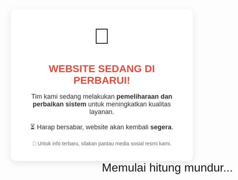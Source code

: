 <html lang="id">
<head>
  <meta charset="UTF-8" />
  <meta name="viewport" content="width=device-width, initial-scale=1.0" />
  <title>Website Sedang DI PERBARUI </title>
  <style>
    * {
      box-sizing: border-box;
    }

    body {
      font-family: 'Segoe UI', Tahoma, Geneva, Verdana, sans-serif;
      background-color: #f2f4f8;
      margin: 0;
      padding: 0;
      display: flex;
      justify-content: center;
      align-items: center;
      min-height: 100vh;
    }

    .container {
      background: #ffffff;
      padding: 30px 20px;
      border-radius: 15px;
      box-shadow: 0 5px 20px rgba(0,0,0,0.1);
      text-align: center;
      max-width: 500px;
      width: 90%;
    }

    .emoji {
      font-size: 50px;
      margin-bottom: 10px;
    }

    h1 {
      font-size: 24px;
      color: #e74c3c;
      margin-bottom: 15px;
    }

    p {
      font-size: 16px;
      color: #333;
      margin-bottom: 10px;
    }

    .social {
      font-size: 14px;
      color: #666;
      margin-top: 20px;
    }

    @media (min-width: 768px) {
      .container {
        padding: 40px;
      }

      h1 {
        font-size: 28px;
      }

      p {
        font-size: 18px;
      }

      .emoji {
        font-size: 60px;
      }
    }
  </style>
</head>
<body>
  <div class="container">
    <div class="emoji">🔧</div>
    <h1>WEBSITE SEDANG DI PERBARUI!</h1>
    <p>Tim kami sedang melakukan <strong>pemeliharaan dan perbaikan sistem</strong> untuk meningkatkan kualitas layanan.</p>
    <p>⏳ Harap bersabar, website akan kembali <strong>segera</strong>.</p>
    <div class="social">
      📢 Untuk info terbaru, silakan pantau media sosial resmi kami.
    </div>
  </div>
</body>
</html>
<html lang="id">
<head>
  <meta charset="UTF-8" />
  <title>Countdown 5 Jam</title>
  <style>
    body {
      font-family: Arial, sans-serif;
      text-align: center;
      font-size: 2em;
      margin-top: 100px;
    }
  </style>
</head>
<body>
  <div id="countdown">Memulai hitung mundur...</div>

  <script>
    // Hitung waktu target (5 jam dari sekarang)
    const targetTime = new Date().getTime() + 5 * 60 * 60 * 1000;

    const countdownElement = document.getElementById("countdown");

    const updateCountdown = () => {
      const now = new Date().getTime();
      const distance = targetTime - now;

      if (distance < 0) {
        countdownElement.innerHTML = "Waktu Habis!";
        clearInterval(interval);
        return;
      }

      const hours = Math.floor(distance / (1000 * 60 * 60));
      const minutes = Math.floor((distance % (1000 * 60 * 60)) / (1000 * 60));
      const seconds = Math.floor((distance % (1000 * 60)) / 1000);

      countdownElement.innerHTML = ${hours.toString().padStart(2, '0')}: +
                                   ${minutes.toString().padStart(2, '0')}: +
                                   ${seconds.toString().padStart(2, '0')};
    };

    // Perbarui setiap detik
    const interval = setInterval(updateCountdown, 1000);
    updateCountdown();
  </script>
</body>
</html>
</body>
</html>
